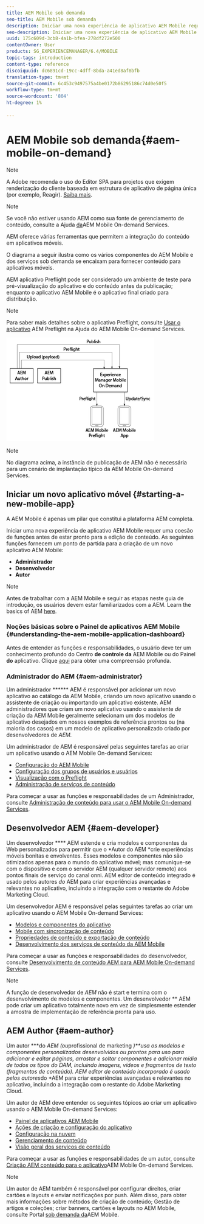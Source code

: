 ```yaml
---
title: AEM Mobile sob demanda
seo-title: AEM Mobile sob demanda
description: Iniciar uma nova experiência de aplicativo AEM Mobile requer uma coesão de funções antes de estar pronto para a edição de conteúdo. Siga esta página para começar a usar AEM serviços sob demanda para dispositivos móveis.
seo-description: Iniciar uma nova experiência de aplicativo AEM Mobile requer uma coesão de funções antes de estar pronto para a edição de conteúdo. Siga esta página para começar a usar AEM serviços sob demanda para dispositivos móveis.
uuid: 175c609d-3cb8-4a1b-bfea-278df272e500
contentOwner: User
products: SG_EXPERIENCEMANAGER/6.4/MOBILE
topic-tags: introduction
content-type: reference
discoiquuid: dc6891cd-19cc-4dff-8bda-a41ed8af8bfb
translation-type: tm+mt
source-git-commit: 6c453c9497575a4be0172b86295186c74d0e50f5
workflow-type: tm+mt
source-wordcount: '804'
ht-degree: 1%

---
```



# AEM Mobile sob demanda{#aem-mobile-on-demand}

>[!NOTE]
>
>A Adobe recomenda o uso do Editor SPA para projetos que exigem renderização do cliente baseada em estrutura de aplicativo de página única (por exemplo, Reagir). [Saiba mais](/help/sites-developing/spa-overview.md).

>[!NOTE]
>
>Se você não estiver usando AEM como sua fonte de gerenciamento de conteúdo, consulte a Ajuda [da](https://helpx.adobe.com/digital-publishing-solution/topics.html)AEM Mobile On-demand Services.

AEM oferece várias ferramentas que permitem a integração do conteúdo em aplicativos móveis.

O diagrama a seguir ilustra como os vários componentes do AEM Mobile e dos serviços sob demanda se encaixam para fornecer conteúdo para aplicativos móveis.

AEM aplicativo Preflight pode ser considerado um ambiente de teste para pré-visualização do aplicativo e do conteúdo antes da publicação; enquanto o aplicativo AEM Mobile é o aplicativo final criado para distribuição.

>[!NOTE]
>
>Para saber mais detalhes sobre o aplicativo Preflight, consulte [Usar o aplicativo](https://helpx.adobe.com/digital-publishing-solution/help/preflight-app.html) AEM Preflight na Ajuda do AEM Mobile On-demand Services.

![chlimage_1-171](assets/chlimage_1-171.png)

>[!NOTE]
>
>No diagrama acima, a instância de publicação de AEM não é necessária para um cenário de implantação típico da AEM Mobile On-demand Services.

## Iniciar um novo aplicativo móvel {#starting-a-new-mobile-app}

A AEM Mobile é apenas um pilar que constitui a plataforma AEM completa.

Iniciar uma nova experiência de aplicativo AEM Mobile requer uma coesão de funções antes de estar pronto para a edição de conteúdo. As seguintes funções fornecem um ponto de partida para a criação de um novo aplicativo AEM Mobile:

* **Administrador**
* **Desenvolvedor**
* **Autor**

>[!NOTE]
>
>Antes de trabalhar com a AEM Mobile e seguir as etapas neste guia de introdução, os usuários devem estar familiarizados com a AEM. Learn the basics of AEM [here](/help/sites-deploying/deploy.md).

### Noções básicas sobre o Painel de aplicativos AEM Mobile {#understanding-the-aem-mobile-application-dashboard}

Antes de entender as funções e responsabilidades, o usuário deve ter um conhecimento profundo do Centro **de controle da** AEM Mobile ou do Painel **do** aplicativo. Clique [aqui](/help/mobile/mobile-apps-ondemand-application-dashboard.md) para obter uma compreensão profunda.

### Administrador do AEM {#aem-administrator}

Um administrador ****** AEM é responsável por adicionar um novo aplicativo ao catálogo da AEM Mobile, criando um novo aplicativo usando o assistente de criação ou importando um aplicativo existente. AEM administradores que criam um novo aplicativo usando o assistente *de* criação da AEM Mobile geralmente selecionam um dos modelos de aplicativo desejados em nossos exemplos de referência prontos ou (na maioria dos casos) em um modelo de aplicativo personalizado criado por desenvolvedores de *AEM.*

Um administrador de AEM é responsável pelas seguintes tarefas ao criar um aplicativo usando o AEM Mobile On-demand Services:

* [Configuração do AEM Mobile](/help/mobile/aem-mobile-setup.md)
* [Configuração dos grupos de usuários e usuários](/help/mobile/aem-mobile-configure-users.md)
* [Visualização com o Preflight](/help/mobile/aem-mobile-manage-ondemand-services.md)
* [Administração de serviços de conteúdo](/help/mobile/developing-content-services.md)

Para começar a usar as funções e responsabilidades de um Administrador, consulte [Administração de conteúdo para usar o AEM Mobile On-demand Services](/help/mobile/aem-mobile.md).

## Desenvolvedor AEM {#aem-developer}

Um desenvolvedor **** AEM estende e cria modelos e componentes da Web personalizados para permitir que o *Autor do AEM *crie experiências móveis bonitas e envolventes. Esses modelos e componentes não são otimizados apenas para o mundo do aplicativo móvel; mas comunique-se com o dispositivo e com o servidor AEM (qualquer servidor remoto) aos pontos finais de serviço do canal onni. AEM editor de conteúdo integrado é usado pelos autores *do* AEM para criar experiências avançadas e relevantes no aplicativo, incluindo a integração com o restante do Adobe Marketing Cloud.

Um desenvolvedor AEM é responsável pelas seguintes tarefas ao criar um aplicativo usando o AEM Mobile On-demand Services:

* [Modelos e componentes do aplicativo](/help/mobile/app-templates-and-components1.md)
* [Mobile com sincronização de conteúdo](/help/mobile/mobile-ondemand-contentsync.md)
* [Propriedades de conteúdo e exportação de conteúdo](/help/mobile/on-demand-content-properties-exporting.md)
* [Desenvolvimento dos serviços de conteúdo da AEM Mobile](/help/mobile/developing-content-services.md)

Para começar a usar as funções e responsabilidades do desenvolvedor, consulte [Desenvolvimento de conteúdo AEM para AEM Mobile On-demand Services](/help/mobile/aem-mobile-on-demand.md).

>[!NOTE]
>
>A função de desenvolvedor de *AEM* não é start e termina com o desenvolvimento de modelos e componentes. Um desenvolvedor ** AEM pode criar um aplicativo totalmente novo em vez de simplesmente estender a amostra de implementação de referência pronta para uso.

## AEM Author {#aem-author}

Um autor ***do *AEM (ou*profissional de marketing *)**usa os modelos e componentes personalizados desenvolvidos ou prontos para uso para adicionar e editar páginas, arrastar e soltar componentes e adicionar mídia de todos os tipos do DAM, incluindo imagens, vídeos e fragmentos de texto (fragmentos de conteúdo). AEM editor de conteúdo incorporado é usado pelos autores*do *AEM para criar experiências avançadas e relevantes no aplicativo, incluindo a integração com o restante do Adobe Marketing Cloud.

Um autor de AEM deve entender os seguintes tópicos ao criar um aplicativo usando o AEM Mobile On-demand Services:

* [Painel de aplicativos AEM Mobile](/help/mobile/mobile-apps-ondemand-application-dashboard.md)
* [Ações de criação e configuração do aplicativo](/help/mobile/mobile-apps-ondemand-application-create-configure-action.md)
* [Configuração na nuvem](/help/mobile/mobile-on-demand-associating-an-on-demand-app-to-cloud-configuration.md)
* [Gerenciamento de conteúdo](/help/mobile/mobile-apps-ondemand-manage-content-ondemand.md)
* [Visão geral dos serviços de conteúdo](/help/mobile/develop-content-as-a-service.md)

Para começar a usar as funções e responsabilidades de um autor, consulte [Criação AEM conteúdo para o aplicativo](/help/mobile/mobile-apps-ondemand.md)AEM Mobile On-demand Services.

>[!NOTE]
>
>Um autor de AEM também é responsável por configurar direitos, criar cartões e layouts e enviar notificações por push. Além disso, para obter mais informações sobre métodos de criação de conteúdo; Gestão de artigos e coleções; criar banners, cartões e layouts no AEM Mobile, consulte Portal [sob demanda da](https://helpx.adobe.com/digital-publishing-solution/topics.html#dynamicpod_reference_2)AEM Mobile.

